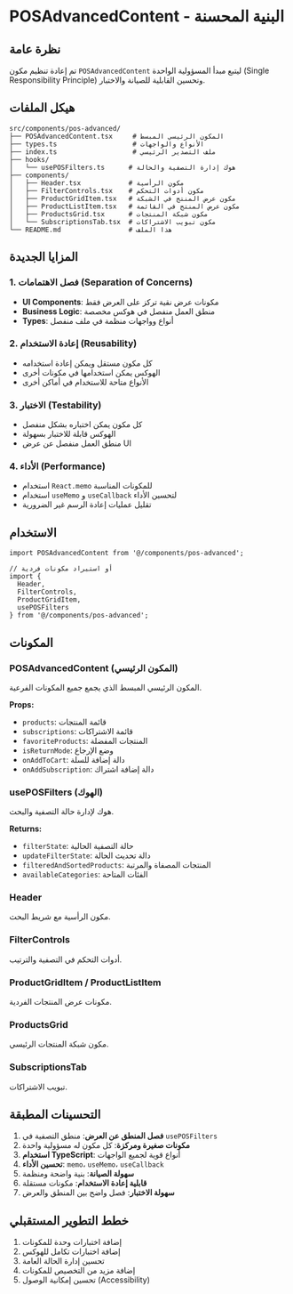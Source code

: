 # POSAdvancedContent - البنية المحسنة

## نظرة عامة

تم إعادة تنظيم مكون `POSAdvancedContent` ليتبع مبدأ المسؤولية الواحدة (Single Responsibility Principle) وتحسين القابلية للصيانة والاختبار.

## هيكل الملفات

```
src/components/pos-advanced/
├── POSAdvancedContent.tsx     # المكون الرئيسي المبسط
├── types.ts                   # الأنواع والواجهات
├── index.ts                   # ملف التصدير الرئيسي
├── hooks/
│   └── usePOSFilters.ts      # هوك إدارة التصفية والحالة
├── components/
│   ├── Header.tsx            # مكون الرأسية
│   ├── FilterControls.tsx    # مكون أدوات التحكم
│   ├── ProductGridItem.tsx   # مكون عرض المنتج في الشبكة
│   ├── ProductListItem.tsx   # مكون عرض المنتج في القائمة
│   ├── ProductsGrid.tsx      # مكون شبكة المنتجات
│   └── SubscriptionsTab.tsx  # مكون تبويب الاشتراكات
└── README.md                 # هذا الملف
```

## المزايا الجديدة

### 1. فصل الاهتمامات (Separation of Concerns)
- **UI Components**: مكونات عرض نقية تركز على العرض فقط
- **Business Logic**: منطق العمل منفصل في هوكس مخصصة
- **Types**: أنواع وواجهات منظمة في ملف منفصل

### 2. إعادة الاستخدام (Reusability)
- كل مكون مستقل ويمكن إعادة استخدامه
- الهوكس يمكن استخدامها في مكونات أخرى
- الأنواع متاحة للاستخدام في أماكن أخرى

### 3. الاختبار (Testability)
- كل مكون يمكن اختباره بشكل منفصل
- الهوكس قابلة للاختبار بسهولة
- منطق العمل منفصل عن عرض UI

### 4. الأداء (Performance)
- استخدام `React.memo` للمكونات المناسبة
- استخدام `useMemo` و `useCallback` لتحسين الأداء
- تقليل عمليات إعادة الرسم غير الضرورية

## الاستخدام

```tsx
import POSAdvancedContent from '@/components/pos-advanced';

// أو استيراد مكونات فردية
import { 
  Header, 
  FilterControls, 
  ProductGridItem,
  usePOSFilters 
} from '@/components/pos-advanced';
```

## المكونات

### POSAdvancedContent (المكون الرئيسي)
المكون الرئيسي المبسط الذي يجمع جميع المكونات الفرعية.

**Props:**
- `products`: قائمة المنتجات
- `subscriptions`: قائمة الاشتراكات
- `favoriteProducts`: المنتجات المفضلة
- `isReturnMode`: وضع الإرجاع
- `onAddToCart`: دالة إضافة للسلة
- `onAddSubscription`: دالة إضافة اشتراك

### usePOSFilters (الهوك)
هوك لإدارة حالة التصفية والبحث.

**Returns:**
- `filterState`: حالة التصفية الحالية
- `updateFilterState`: دالة تحديث الحالة
- `filteredAndSortedProducts`: المنتجات المصفاة والمرتبة
- `availableCategories`: الفئات المتاحة

### Header
مكون الرأسية مع شريط البحث.

### FilterControls
أدوات التحكم في التصفية والترتيب.

### ProductGridItem / ProductListItem
مكونات عرض المنتجات الفردية.

### ProductsGrid
مكون شبكة المنتجات الرئيسي.

### SubscriptionsTab
تبويب الاشتراكات.

## التحسينات المطبقة

1. **فصل المنطق عن العرض**: منطق التصفية في `usePOSFilters`
2. **مكونات صغيرة ومركزة**: كل مكون له مسؤولية واحدة
3. **استخدام TypeScript**: أنواع قوية لجميع الواجهات
4. **تحسين الأداء**: `memo`، `useMemo`، `useCallback`
5. **سهولة الصيانة**: بنية واضحة ومنظمة
6. **قابلية إعادة الاستخدام**: مكونات مستقلة
7. **سهولة الاختبار**: فصل واضح بين المنطق والعرض

## خطط التطوير المستقبلي

1. إضافة اختبارات وحدة للمكونات
2. إضافة اختبارات تكامل للهوكس
3. تحسين إدارة الحالة العامة
4. إضافة مزيد من التخصيص للمكونات
5. تحسين إمكانية الوصول (Accessibility) 